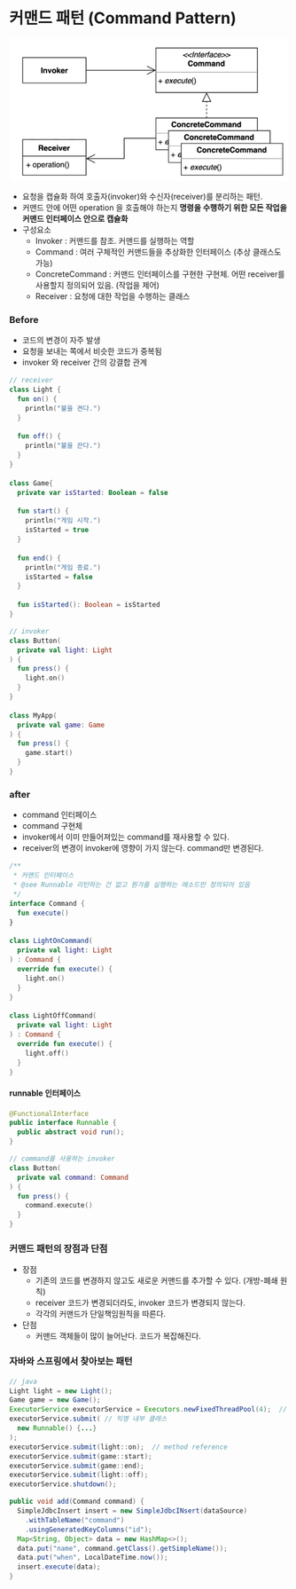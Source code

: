 # 커맨드 패턴 (Command Pattern)

![커맨드 패턴](./command-pattern.png)

- 요청을 캡슐화 하여 호출자(invoker)와 수신자(receiver)를 분리하는 패턴.
- 커맨드 안에 어떤 operation 을 호출해야 하는지 **명령을 수행하기 위한 모든 작업을 커맨드 인터페이스 안으로 캡슐화**
- 구성요소
  - Invoker : 커맨드를 참조. 커맨드를 실행하는 역할
  - Command : 여러 구체적인 커맨드들을 추상화한 인터페이스 (추상 클래스도 가능)
  - ConcreteCommand : 커맨드 인터페이스를 구현한 구현체. 어떤 receiver를 사용할지 정의되어 있음. (작업을 제어) 
  - Receiver : 요청에 대한 작업을 수행하는 클래스


### Before
- 코드의 변경이 자주 발생
- 요청을 보내는 쪽에서 비슷한 코드가 중복됨
- invoker 와 receiver 간의 강결합 관계

```kotlin
// receiver
class Light {
  fun on() {
    println("불을 켠다.")
  }

  fun off() {
    println("불을 끈다.")
  }
}

class Game{
  private var isStarted: Boolean = false

  fun start() {
    println("게임 시작.")
    isStarted = true
  }

  fun end() {
    println("게임 종료.")
    isStarted = false
  }

  fun isStarted(): Boolean = isStarted
}
```

```kotlin
// invoker
class Button(
  private val light: Light
) {
  fun press() {
    light.on()
  }
}

class MyApp(
  private val game: Game
) {
  fun press() {
    game.start()
  }
}
```

### after
- command 인터페이스
- command 구현체
- invoker에서 이미 만들어져있는 command를 재사용할 수 있다.
- receiver의 변경이 invoker에 영향이 가지 않는다. command만 변경된다.

```kotlin
/**
 * 커맨드 인터페이스
 * @see Runnable 리턴하는 건 없고 뭔가를 실행하는 메소드만 정의되어 있음
 */
interface Command {
  fun execute()
}

class LightOnCommand(
  private val light: Light
) : Command {
  override fun execute() {
    light.on()
  }
}

class LightOffCommand(
  private val light: Light
) : Command {
  override fun execute() {
    light.off()
  }
}
```

#### runnable 인터페이스

```java
@FunctionalInterface
public interface Runnable {
  public abstract void run();
}
```

```kotlin
// command를 사용하는 invoker
class Button(
  private val command: Command
) {
  fun press() {
    command.execute()
  }
}
```

### 커맨드 패턴의 장점과 단점
- 장점
  - 기존의 코드를 변경하지 않고도 새로운 커맨드를 추가할 수 있다. (개방-폐쇄 원칙)
  - receiver 코드가 변경되더라도, invoker 코드가 변경되지 않는다.
  - 각각의 커맨드가 단일책임원칙을 따른다.
- 단점
  - 커맨드 객체들이 많이 늘어난다. 코드가 복잡해진다.

### 자바와 스프링에서 찾아보는 패턴
```java
// java 
Light light = new Light();
Game game = new Game();
ExecutorService executorService = Executors.newFixedThreadPool(4);  // 스레드풀 생성
executorService.submit( // 익명 내부 클래스
  new Runnable() {...}
);
executorService.submit(light::on);  // method reference
executorService.submit(game::start);
executorService.submit(game::end);
executorService.submit(light::off);
executorService.shutdown();
```

```java
public void add(Command command) {
  SimpleJdbcInsert insert = new SimpleJdbcINsert(dataSource)
    .withTableName("command")
    .usingGeneratedKeyColumns("id");
  Map<String, Object> data = new HashMap<>();
  data.put("name", command.getClass().getSimpleName());
  data.put("when", LocalDateTime.now());
  insert.execute(data);
}
```
